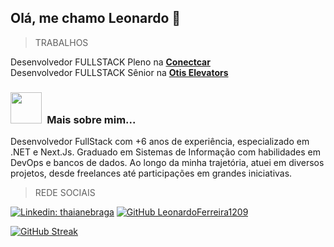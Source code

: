 <h2> Olá, me chamo Leonardo 👋</h2>

> TRABALHOS

<p>
   Desenvolvedor FULLSTACK Pleno na <a href="https://www.conectcar.com/"><b>Conectcar</b></a>
   </br>
   Desenvolvedor FULLSTACK Sênior na <a href="https://www.otis.com/pt/br/"><b>Otis Elevators</b></a>
</p>

### <img src="https://i.pinimg.com/originals/1c/37/e3/1c37e3a017e70bc936da000edefabb1f.gif" width="50">&ensp;Mais sobre mim...

Desenvolvedor FullStack com +6 anos de experiência, especializado em .NET e Next.Js. Graduado em Sistemas de Informação com habilidades em DevOps e bancos de dados.
Ao longo da minha trajetória, atuei em diversos projetos, desde freelances até participações em grandes iniciativas.

> REDE SOCIAIS

[![Linkedin: thaianebraga](https://img.shields.io/badge/-leonardoalmeida-blue?style=flat-square&logo=Linkedin&logoColor=white&link=https://www.linkedin.com/in/leonardo-ferreira-almeida1209/)](https://www.linkedin.com/in/leonardo-ferreira-almeida1209/)
[![GitHub LeonardoFerreira1209](https://img.shields.io/github/followers/LeonardoFerreira1209?label=follow&style=social)](https://www.linkedin.com/in/leonardoferreiraalmeida/)


[![GitHub Streak](https://streak-stats.demolab.com?user=LeonardoFerreira1209&theme=tokyonight&hide_border=true&border_radius=4.4&locale=pt-br&date_format=M%20j%5B%2C%20Y%5D)](https://git.io/streak-stats)

